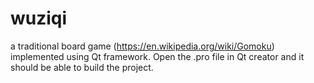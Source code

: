 # wuziqi
a traditional board game (https://en.wikipedia.org/wiki/Gomoku) implemented using Qt framework.
Open the .pro file in Qt creator and it should be able to build the project.
